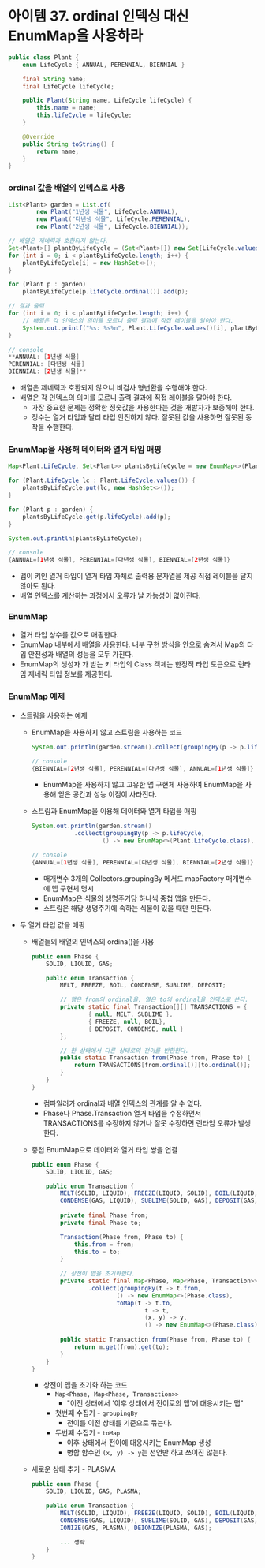 # 아이템 37. ordinal 인덱싱 대신 EnumMap을 사용하라

```java
public class Plant {
    enum LifeCycle { ANNUAL, PERENNIAL, BIENNIAL }

    final String name;
    final LifeCycle lifeCycle;

    public Plant(String name, LifeCycle lifeCycle) {
        this.name = name;
        this.lifeCycle = lifeCycle;
    }

    @Override
    public String toString() {
        return name;
    }
}
```

### ordinal 값을 배열의 인덱스로 사용

```java
List<Plant> garden = List.of(
        new Plant("1년생 식물", LifeCycle.ANNUAL),
        new Plant("다년생 식물", LifeCycle.PERENNIAL),
        new Plant("2년생 식물", LifeCycle.BIENNIAL));

// 배열은 제네릭과 호환되지 않는다.
Set<Plant>[] plantByLifeCycle = (Set<Plant>[]) new Set[LifeCycle.values().length];
for (int i = 0; i < plantByLifeCycle.length; i++) {
    plantByLifeCycle[i] = new HashSet<>();
}

for (Plant p : garden)
    plantByLifeCycle[p.lifeCycle.ordinal()].add(p);

// 결과 출력
for (int i = 0; i < plantByLifeCycle.length; i++) {
    // 배열은 각 인덱스의 의미를 모르니 출력 결과에 직접 레이블을 달아야 한다.
    System.out.printf("%s: %s%n", Plant.LifeCycle.values()[i], plantByLifeCycle[i]);
}

// console
**ANNUAL: [1년생 식물]
PERENNIAL: [다년생 식물]
BIENNIAL: [2년생 식물]**
```

- 배열은 제네릭과 호환되지 않으니 비검사 형변환을 수행해야 한다.
- 배열은 각 인덱스의 의미를 모르니 출력 결과에 직접 레이블을 달아야 한다.
    - 가장 중요한 문제는 정확한 정숫값을 사용한다는 것을 개발자가 보증해야 한다.
    - 정수는 열거 타입과 달리 타입 안전하지 않다. 잘못된 값을 사용하면 잘못된 동작을 수행한다.

### EnumMap을 사용해 데이터와 열거 타입 매핑

```java
Map<Plant.LifeCycle, Set<Plant>> plantsByLifeCycle = new EnumMap<>(Plant.LifeCycle.class);

for (Plant.LifeCycle lc : Plant.LifeCycle.values()) {
    plantsByLifeCycle.put(lc, new HashSet<>());
}

for (Plant p : garden) {
    plantsByLifeCycle.get(p.lifeCycle).add(p);
}

System.out.println(plantsByLifeCycle);

// console
{ANNUAL=[1년생 식물], PERENNIAL=[다년생 식물], BIENNIAL=[2년생 식물]}
```

- 맵이 키인 열거 타입이 열거 타입 자체로 출력용 문자열을 제공 직접 레이블을 달지 않아도 된다.
- 배열 인덱스를 계산하는 과정에서 오류가 날 가능성이 없어진다.

### EnumMap

- 열거 타입 상수를 값으로 매핑한다.
- EnumMap 내부에서 배열을 사용한다. 내부 구현 방식을 안으로 숨겨서 Map의 타입 안전성과 배열의 성능을 모두 가진다.
- EnumMap의 생성자 가 받는 키 타입의 Class 객체는 한정적 타입 토큰으로 런타임 제네릭 타입 정보를 제공한다.

### EnumMap 예제

- 스트림을 사용하는 예제
    - EnumMap을 사용하지 않고 스트림을 사용하는 코드

        ```java
        System.out.println(garden.stream().collect(groupingBy(p -> p.lifeCycle)));

        // console
        {BIENNIAL=[2년생 식물], PERENNIAL=[다년생 식물], ANNUAL=[1년생 식물]}
        ```

        - EnumMap을 사용하지 않고 고유한 맵 구현체 사용하여 EnumMap을 사용해 얻은 공간과 성능 이점이 사라진다.
    - 스트림과 EnumMap을 이용해 데이터와 열거 타입을 매핑

        ```java
        System.out.println(garden.stream()
                    .collect(groupingBy(p -> p.lifeCycle,
                            () -> new EnumMap<>(Plant.LifeCycle.class), toSet())));

        // console
        {ANNUAL=[1년생 식물], PERENNIAL=[다년생 식물], BIENNIAL=[2년생 식물]}
        ```

        - 매개변수 3개의 Collectors.groupingBy 메서드 mapFactory 매개변수에 맵 구현체 명시
        - EnumMap은 식물의 생명주기당 하나씩 중첩 맵을 만든다.
        - 스트림은 해당 생명주기에 속하는 식물이 있을 때만 만든다.

- 두 열거 타입 값을 매핑
    - 배열들의 배열의 인덱스의 ordina()을 사용

        ```java
        public enum Phase {
            SOLID, LIQUID, GAS;

            public enum Transaction {
                MELT, FREEZE, BOIL, CONDENSE, SUBLIME, DEPOSIT;

                // 행은 from의 ordinal을, 열은 to의 ordinal을 인덱스로 쓴다.
                private static final Transaction[][] TRANSACTIONS = {
                        { null, MELT, SUBLIME },
                        { FREEZE, null, BOIL},
                        { DEPOSIT, CONDENSE, null }
                };

                // 한 상태에서 다른 상태로의 전이를 반환한다.
                public static Transaction from(Phase from, Phase to) {
                    return TRANSACTIONS[from.ordinal()][to.ordinal()];
                }
            }
        }
        ```

        - 컴파일러가 ordinal과 배열 인덱스의 관계를 알 수 없다.
        - Phase나 Phase.Transaction 열거 타입을 수정하면서 TRANSACTIONS를 수정하지 않거나 잘못 수정하면 런타임 오류가 발생한다.
    - 중첩 EnumMap으로 데이터와 열거 타입 쌍을 연결

        ```java
        public enum Phase {
            SOLID, LIQUID, GAS;

            public enum Transaction {
                MELT(SOLID, LIQUID), FREEZE(LIQUID, SOLID), BOIL(LIQUID, GAS),
                CONDENSE(GAS, LIQUID), SUBLIME(SOLID, GAS), DEPOSIT(GAS, SOLID);
                
                private final Phase from;
                private final Phase to;

                Transaction(Phase from, Phase to) {
                    this.from = from;
                    this.to = to;
                }
                
                // 상전이 맵을 초기화한다.
                private static final Map<Phase, Map<Phase, Transaction>> m = Stream.of(values())
                        .collect(groupingBy(t -> t.from,
                                () -> new EnumMap<>(Phase.class),
                                toMap(t -> t.to,
                                        t -> t,
                                        (x, y) -> y,
                                        () -> new EnumMap<>(Phase.class))));
                
                public static Transaction from(Phase from, Phase to) {
                    return m.get(from).get(to);
                }
            }
        }
        ```

        - 상전이 맵을 초기화 하는 코드
            - `Map<Phase, Map<Phase, Transaction>>`
                - "이전 상태에서 '이후 상태에서 전이로의 맵'에 대응시키는 맵"
            - 첫번째 수집기 - `groupingBy`
                - 전이를 이전 상태를 기준으로 묶는다.
            - 두번째 수집기 - `toMap`
                - 이후 상태에서 전이에 대응시키는 EnumMap 생성
                - 병합 함수인 `(x, y) -> y`는 선언만 하고 쓰이진 않는다.
    - 새로운 상태 추가 - PLASMA

        ```java
        public enum Phase {
            SOLID, LIQUID, GAS, PLASMA;

            public enum Transaction {
                MELT(SOLID, LIQUID), FREEZE(LIQUID, SOLID), BOIL(LIQUID, GAS),
                CONDENSE(GAS, LIQUID), SUBLIME(SOLID, GAS), DEPOSIT(GAS, SOLID),
                IONIZE(GAS, PLASMA), DEIONIZE(PLASMA, GAS);

                ... 생략
            }
        }
        ```